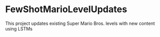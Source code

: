 # FewShotMarioLevelUpdates
This project updates existing Super Mario Bros. levels with new content using LSTMs

